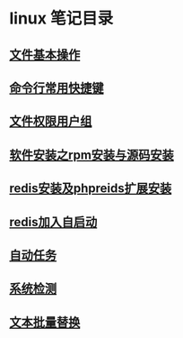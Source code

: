 # linux 笔记目录
## [文件基本操作](file.md)
## [命令行常用快捷键](shortcut.md)
## [文件权限用户组](group.md)
## [软件安装之rpm安装与源码安装](rpm-yum.md)
## [redis安装及phpreids扩展安装](redis.md)
## [redis加入自启动](auto-redis.md)
## [自动任务](crond.md)
## [系统检测](check.md)
## [文本批量替换](sed.md)